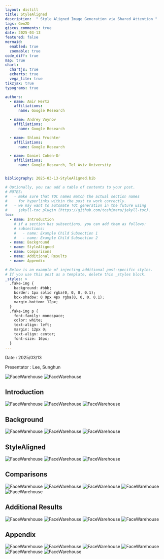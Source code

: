 ```yaml
---
layout: distill
title: StyleAligned
description:  " Style Aligned Image Generation via Shared Attention "
tags: Gen2D
giscus_comments: true
date: 2025-03-13
featured: false
mermaid:
  enabled: true
  zoomable: true
code_diff: true
map: true
chart:
  chartjs: true
  echarts: true
  vega_lite: true
tikzjax: true
typograms: true

authors:
  - name: Amir Hertz
    affiliations:
      name: Google Research

  - name: Andrey Voynov
    affiliations:
      name: Google Research

  - name: Shlomi Fruchter
    affiliations:
      name: Google Research

  - name: Daniel Cohen-Or
    affiliations:
      name: Google Research, Tel Aviv University


bibliography: 2025-03-13-StyleAligned.bib

# Optionally, you can add a table of contents to your post.
# NOTES:
#   - make sure that TOC names match the actual section names
#     for hyperlinks within the post to work correctly.
#   - we may want to automate TOC generation in the future using
#     jekyll-toc plugin (https://github.com/toshimaru/jekyll-toc).
toc:
  - name: Introduction
    # if a section has subsections, you can add them as follows:
    # subsections:
    #   - name: Example Child Subsection 1
    #   - name: Example Child Subsection 2
  - name: Background
  - name: StyleAligned
  - name: Comparisons
  - name: Additional Results
  - name: Appendix

# Below is an example of injecting additional post-specific styles.
# If you use this post as a template, delete this _styles block.
_styles: >
  .fake-img {
    background: #bbb;
    border: 1px solid rgba(0, 0, 0, 0.1);
    box-shadow: 0 0px 4px rgba(0, 0, 0, 0.1);
    margin-bottom: 12px;
  }
  .fake-img p {
    font-family: monospace;
    color: white;
    text-align: left;
    margin: 12px 0;
    text-align: center;
    font-size: 16px;
  }
---
```


Date : 2025/03/13

Presentator : Lee, Sunghun

<img src="/assets/img/250313/250313_이성훈_StyleAligned_page-0001.jpg" alt="FaceWarehouse" style="max-width:100%; height:auto;">
<img src="/assets/img/250313/250313_이성훈_StyleAligned_page-0002.jpg" alt="FaceWarehouse" style="max-width:100%; height:auto;">

## Introduction

<img src="/assets/img/250313/250313_이성훈_StyleAligned_page-0003.jpg" alt="FaceWarehouse" style="max-width:100%; height:auto;">
<img src="/assets/img/250313/250313_이성훈_StyleAligned_page-0004.jpg" alt="FaceWarehouse" style="max-width:100%; height:auto;">
<img src="/assets/img/250313/250313_이성훈_StyleAligned_page-0005.jpg" alt="FaceWarehouse" style="max-width:100%; height:auto;">

## Background

<img src="/assets/img/250313/250313_이성훈_StyleAligned_page-0006.jpg" alt="FaceWarehouse" style="max-width:100%; height:auto;">
<img src="/assets/img/250313/250313_이성훈_StyleAligned_page-0007.jpg" alt="FaceWarehouse" style="max-width:100%; height:auto;">
<img src="/assets/img/250313/250313_이성훈_StyleAligned_page-0008.jpg" alt="FaceWarehouse" style="max-width:100%; height:auto;">

## StyleAligned

<img src="/assets/img/250313/250313_이성훈_StyleAligned_page-0009.jpg" alt="FaceWarehouse" style="max-width:100%; height:auto;">
<img src="/assets/img/250313/250313_이성훈_StyleAligned_page-0010.jpg" alt="FaceWarehouse" style="max-width:100%; height:auto;">
<img src="/assets/img/250313/250313_이성훈_StyleAligned_page-0011.jpg" alt="FaceWarehouse" style="max-width:100%; height:auto;">

## Comparisons

<img src="/assets/img/250313/250313_이성훈_StyleAligned_page-0012.jpg" alt="FaceWarehouse" style="max-width:100%; height:auto;">
<img src="/assets/img/250313/250313_이성훈_StyleAligned_page-0013.jpg" alt="FaceWarehouse" style="max-width:100%; height:auto;">
<img src="/assets/img/250313/250313_이성훈_StyleAligned_page-0014.jpg" alt="FaceWarehouse" style="max-width:100%; height:auto;">
<img src="/assets/img/250313/250313_이성훈_StyleAligned_page-0015.jpg" alt="FaceWarehouse" style="max-width:100%; height:auto;">
<img src="/assets/img/250313/250313_이성훈_StyleAligned_page-0016.jpg" alt="FaceWarehouse" style="max-width:100%; height:auto;">

## Additional Results

<img src="/assets/img/250313/250313_이성훈_StyleAligned_page-0017.jpg" alt="FaceWarehouse" style="max-width:100%; height:auto;">
<img src="/assets/img/250313/250313_이성훈_StyleAligned_page-0018.jpg" alt="FaceWarehouse" style="max-width:100%; height:auto;">
<img src="/assets/img/250313/250313_이성훈_StyleAligned_page-0019.jpg" alt="FaceWarehouse" style="max-width:100%; height:auto;">
<img src="/assets/img/250313/250313_이성훈_StyleAligned_page-0020.jpg" alt="FaceWarehouse" style="max-width:100%; height:auto;">

## Appendix

<img src="/assets/img/250313/250313_이성훈_StyleAligned_page-0021.jpg" alt="FaceWarehouse" style="max-width:100%; height:auto;">
<img src="/assets/img/250313/250313_이성훈_StyleAligned_page-0022.jpg" alt="FaceWarehouse" style="max-width:100%; height:auto;">
<img src="/assets/img/250313/250313_이성훈_StyleAligned_page-0023.jpg" alt="FaceWarehouse" style="max-width:100%; height:auto;">
<img src="/assets/img/250313/250313_이성훈_StyleAligned_page-0024.jpg" alt="FaceWarehouse" style="max-width:100%; height:auto;">
<img src="/assets/img/250313/250313_이성훈_StyleAligned_page-0025.jpg" alt="FaceWarehouse" style="max-width:100%; height:auto;">
<img src="/assets/img/250313/250313_이성훈_StyleAligned_page-0026.jpg" alt="FaceWarehouse" style="max-width:100%; height:auto;">